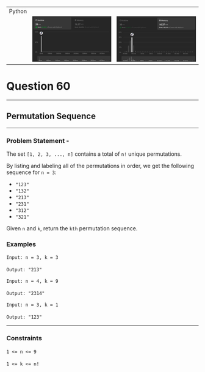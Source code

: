 ||||
|---|---|---|
|Python|
||<img src = 'https://raw.githubusercontent.com/ayush7823/sample-/main/Permutation-Sequence-LeetCode%20(1).png' width = 400>|<img src = 'https://raw.githubusercontent.com/ayush7823/sample-/main/Permutation-Sequence-LeetCode.png' width = 400>


# Question 60
****
## Permutation Sequence 

****
### Problem Statement -

The set `[1, 2, 3, ..., n]` contains a total of `n!` unique permutations.

By listing and labeling all of the permutations in order, we get the following sequence for `n = 3`:

* `"123"`
* `"132"`
* `"213"`
* `"231"`
* `"312"`
* `"321"`

Given `n` and `k`, return the `kth` permutation sequence.

### Examples
```
Input: n = 3, k = 3

Output: "213"
```
```
Input: n = 4, k = 9

Output: "2314"
```
```
Input: n = 3, k = 1

Output: "123"
```
****
### Constraints
```
1 <= n <= 9

1 <= k <= n!
```
